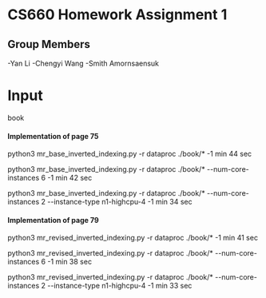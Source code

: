 # CS660 Homework Assignment 1
## Group Members
-Yan Li
-Chengyi Wang
-Smith Amornsaensuk



# Input
book

#### Implementation of page 75
python3 mr_base_inverted_indexing.py -r dataproc ./book/*
-1 min 44 sec

python3 mr_base_inverted_indexing.py -r dataproc ./book/* --num-core-instances 6
-1 min 42 sec

python3 mr_base_inverted_indexing.py -r dataproc ./book/* --num-core-instances 2 --instance-type n1-highcpu-4
-1 min 34 sec


#### Implementation of page 79
python3 mr_revised_inverted_indexing.py -r dataproc ./book/*
-1 min 41 sec

python3 mr_revised_inverted_indexing.py -r dataproc ./book/* --num-core-instances 6
-1 min 38 sec

python3 mr_revised_inverted_indexing.py -r dataproc ./book/* --num-core-instances 2 --instance-type n1-highcpu-4
-1 min 33 sec
